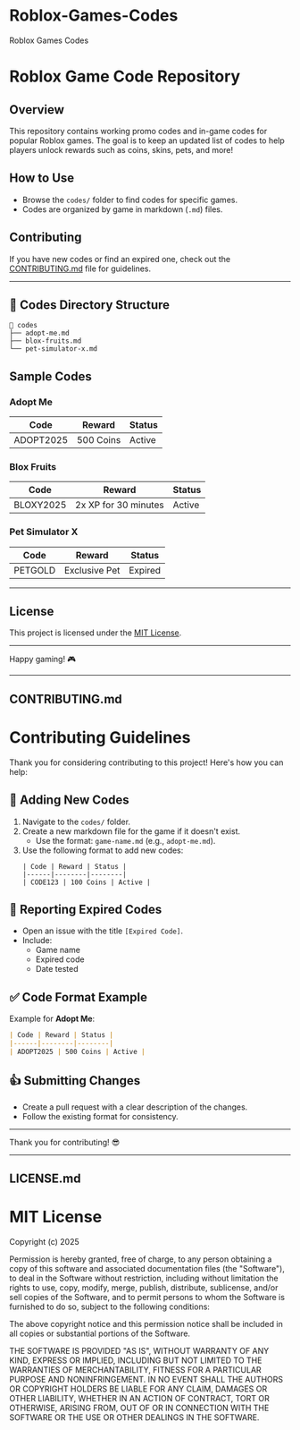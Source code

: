 # Roblox-Games-Codes
Roblox Games Codes
# Roblox Game Code Repository

## Overview
This repository contains working promo codes and in-game codes for popular Roblox games. The goal is to keep an updated list of codes to help players unlock rewards such as coins, skins, pets, and more!

## How to Use
- Browse the `codes/` folder to find codes for specific games.
- Codes are organized by game in markdown (`.md`) files.

## Contributing
If you have new codes or find an expired one, check out the [CONTRIBUTING.md](CONTRIBUTING.md) file for guidelines.

---

## 📁 Codes Directory Structure
```
📁 codes
├── adopt-me.md
├── blox-fruits.md
└── pet-simulator-x.md
```

## Sample Codes
### Adopt Me
| Code | Reward | Status |
|------|--------|--------|
| ADOPT2025 | 500 Coins | Active |

### Blox Fruits
| Code | Reward | Status |
|------|--------|--------|
| BLOXY2025 | 2x XP for 30 minutes | Active |

### Pet Simulator X
| Code | Reward | Status |
|------|--------|--------|
| PETGOLD | Exclusive Pet | Expired |

---

## License
This project is licensed under the [MIT License](LICENSE).

---

Happy gaming! 🎮

---

## CONTRIBUTING.md

# Contributing Guidelines

Thank you for considering contributing to this project! Here's how you can help:

## 📝 Adding New Codes
1. Navigate to the `codes/` folder.
2. Create a new markdown file for the game if it doesn't exist.
   - Use the format: `game-name.md` (e.g., `adopt-me.md`).
3. Use the following format to add new codes:
   ```
   | Code | Reward | Status |
   |------|--------|--------|
   | CODE123 | 100 Coins | Active |
   ```

## 🚨 Reporting Expired Codes
- Open an issue with the title `[Expired Code]`.
- Include:
   - Game name
   - Expired code
   - Date tested

## ✅ Code Format Example
Example for **Adopt Me**:
```markdown
| Code | Reward | Status |
|------|--------|--------|
| ADOPT2025 | 500 Coins | Active |
```

## 👍 Submitting Changes
- Create a pull request with a clear description of the changes.
- Follow the existing format for consistency.

---

Thank you for contributing! 😎

---

## LICENSE.md

# MIT License

Copyright (c) 2025

Permission is hereby granted, free of charge, to any person obtaining a copy
of this software and associated documentation files (the "Software"), to deal
in the Software without restriction, including without limitation the rights
to use, copy, modify, merge, publish, distribute, sublicense, and/or sell
copies of the Software, and to permit persons to whom the Software is
furnished to do so, subject to the following conditions:

The above copyright notice and this permission notice shall be included in all
copies or substantial portions of the Software.

THE SOFTWARE IS PROVIDED "AS IS", WITHOUT WARRANTY OF ANY KIND, EXPRESS OR
IMPLIED, INCLUDING BUT NOT LIMITED TO THE WARRANTIES OF MERCHANTABILITY,
FITNESS FOR A PARTICULAR PURPOSE AND NONINFRINGEMENT. IN NO EVENT SHALL THE
AUTHORS OR COPYRIGHT HOLDERS BE LIABLE FOR ANY CLAIM, DAMAGES OR OTHER
LIABILITY, WHETHER IN AN ACTION OF CONTRACT, TORT OR OTHERWISE, ARISING FROM,
OUT OF OR IN CONNECTION WITH THE SOFTWARE OR THE USE OR OTHER DEALINGS IN THE
SOFTWARE.
